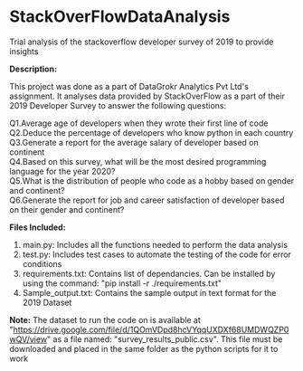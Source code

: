 # StackOverFlowDataAnalysis
Trial analysis of the stackoverflow developer survey of 2019 to provide insights

<b>Description:</b>

This project was done as a part of DataGrokr Analytics Pvt Ltd's assignment. It analyses data provided by StackOverFlow as a part of their 2019 Developer Survey to answer the following questions:

Q1.Average age of developers when they wrote their first line of code<br>
Q2.Deduce the percentage of developers who know python in each country<br>
Q3.Generate a report for the average salary of developer based on continent<br>
Q4.Based on this survey, what will be the most desired programming language for the year 2020?<br>
Q5.What is the distribution of people who code as a hobby based on gender and continent?<br>
Q6.Generate the report for job and career satisfaction of developer based on their gender and continent?<br>

<b>Files Included:</b>
1. main.py: Includes all the functions needed to perform the data analysis
2. test.py: Includes test cases to automate the testing of the code for error conditions
3. requirements.txt: Contains list of dependancies. Can be installed by using the command: "pip install -r ./requirements.txt"
4. Sample_output.txt: Contains the sample output in text format for the 2019 Dataset

<b>Note:</b>
The dataset to run the code on is available at "https://drive.google.com/file/d/1QOmVDpd8hcVYqqUXDXf68UMDWQZP0wQV/view" as a file named: "survey_results_public.csv". This file must be downloaded and placed in the same folder as the python scripts for it to work
